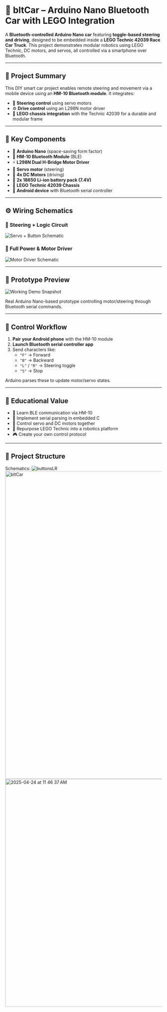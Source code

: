 # 🚗 bltCar – Arduino Nano Bluetooth Car with LEGO Integration

A **Bluetooth-controlled Arduino Nano car** featuring **toggle-based steering and driving**, designed to be embedded inside a **LEGO Technic 42039 Race Car Truck**. This project demonstrates modular robotics using LEGO Technic, DC motors, and servos, all controlled via a smartphone over Bluetooth.

---

## 🧭 Project Summary

This DIY smart car project enables remote steering and movement via a mobile device using an **HM-10 Bluetooth module**. It integrates:

- 🚙 **Steering control** using servo motors  
- ⚙️ **Drive control** using an L298N motor driver  
- 🧩 **LEGO chassis integration** with the Technic 42039 for a durable and modular frame

---

## 🔌 Key Components

- 🧠 **Arduino Nano** (space-saving form factor)  
- 📡 **HM-10 Bluetooth Module** (BLE)  
- ⚡ **L298N Dual H-Bridge Motor Driver**  
- 🔄 **Servo motor** (steering)  
- 🚗 **4x DC Motors** (driving)  
- 🔋 **2x 18650 Li-ion battery pack (7.4V)**  
- 🧱 **LEGO Technic 42039 Chassis**  
- 📱 **Android device** with Bluetooth serial controller

---

## ⚙️ Wiring Schematics

### 🧠 Steering + Logic Circuit

![Servo + Button Schematic](insert-your-image-path-1)

### 🔋 Full Power & Motor Driver

![Motor Driver Schematic](insert-your-image-path-2)

---

## 🎥 Prototype Preview

![Working Demo Snapshot](insert-your-image-path-3)

Real Arduino Nano-based prototype controlling motor/steering through Bluetooth serial commands.

---

## 📲 Control Workflow

1. **Pair your Android phone** with the HM-10 module  
2. **Launch Bluetooth serial controller app**  
3. Send characters like:
   - `"F"` → Forward  
   - `"B"` → Backward  
   - `"L"` / `"R"` → Steering toggle  
   - `"S"` → Stop  

Arduino parses these to update motor/servo states.

---

## 🧠 Educational Value

- 🔌 Learn BLE communication via HM-10  
- 🧭 Implement serial parsing in embedded C  
- 🔄 Control servo and DC motors together  
- 🧱 Repurpose LEGO Technic into a robotics platform  
- 🎮 Create your own control protocol

---

## 📁 Project Structure
Schematics:
![buttonsLR](https://github.com/user-attachments/assets/2e4d7d4e-328a-4f83-b655-cd2486d4a4cb)
<img width="989" alt="bltCar" src="https://github.com/user-attachments/assets/ba9621ff-ebb3-4107-84a1-5d0cc7524afd" />
<img width="732" alt="  2025-04-24 at 11 46 37 AM" src="https://github.com/user-attachments/assets/3861884f-0e91-4a48-a7c9-81120afd7546" />
